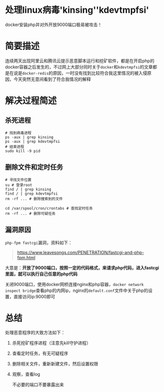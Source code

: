 # 处理linux病毒'kinsing''kdevtmpfsi'


docker安装php并对外开放9000端口极易被攻击！
<!--more-->

# 简要描述

连续两天出现阿里云和腾讯云提示恶意脚本运行和挖矿软件，都是在开启php的docker容器之后发生的，不过网上大部分同时关于`docker`和`kdevtmpfsi`的文章都是在说是`docker-redis`的原因，一时没有找到比较符合我这里情况的被入侵原因，今天突然无意间看到了符合我情况的解释

# 解决过程简述

## 杀死进程

```shell
# 找到病毒进程
ps -aux | grep kinsing
ps -aux | grep kdevtmpfsi
# 结束进程
sudo kill -9 pid
```

## 删除文件和定时任务

```shell
# 寻找文件位置
su # 登录root
find / | grep kinsing
find / | grep kdevtmpfsi
rm -rf ... # 删除搜索到的文件

cd /var/spool/cron/crontabs # 查找定时任务
rm -rf ... # 删除可疑任务
```

## 漏洞原因

`php-fpm fastcgi`漏洞，资料如下：

> https://www.leavesongs.com/PENETRATION/fastcgi-and-php-fpm.html
>

大意是：**开放了9000端口，按照一定的代码格式，来请求php代码，进入fastcgi里面，就可以执行自己任意的php代码**

关闭9000端口，使用docker网桥连接nginx和php容器，`docker network inspect bridge`查看php的内网ip，nginx的`default.conf`文件中关于php的设置，直接访问ip:9000即可

# 总结

处理恶意程序的大致方法如下：

1. 杀死挖矿程序进程（注意先kill守护进程）
2. 查看定时任务，有无可疑程序
3. 删除相关文件，重新新建文件，然后设置权限
4. 观察，查看log

    不必要的端口不要暴露出来
